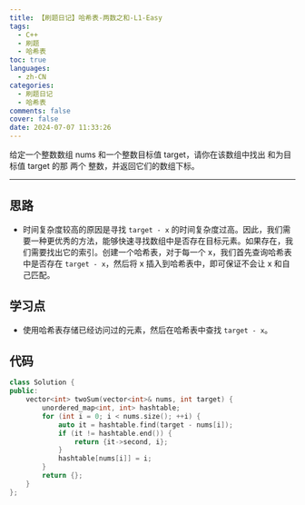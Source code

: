 ```yaml
---
title: 【刷题日记】哈希表-两数之和-L1-Easy
tags:
  - C++
  - 刷题
  - 哈希表
toc: true
languages:
  - zh-CN
categories:
  - 刷题日记
  - 哈希表
comments: false
cover: false
date: 2024-07-07 11:33:26
---
```


给定一个整数数组 nums 和一个整数目标值 target，请你在该数组中找出 和为目标值 target  的那 两个 整数，并返回它们的数组下标。

<!-- more -->

---

## 思路

* 时间复杂度较高的原因是寻找 `target - x` 的时间复杂度过高。因此，我们需要一种更优秀的方法，能够快速寻找数组中是否存在目标元素。如果存在，我们需要找出它的索引。创建一个哈希表，对于每一个 x，我们首先查询哈希表中是否存在 `target - x`，然后将 x 插入到哈希表中，即可保证不会让 x 和自己匹配。

## 学习点

* 使用哈希表存储已经访问过的元素，然后在哈希表中查找 `target - x`。

## 代码

```cpp
class Solution {
public:
    vector<int> twoSum(vector<int>& nums, int target) {
        unordered_map<int, int> hashtable;
        for (int i = 0; i < nums.size(); ++i) {
            auto it = hashtable.find(target - nums[i]);
            if (it != hashtable.end()) {
                return {it->second, i};
            }
            hashtable[nums[i]] = i;
        }
        return {};
    }
};
```